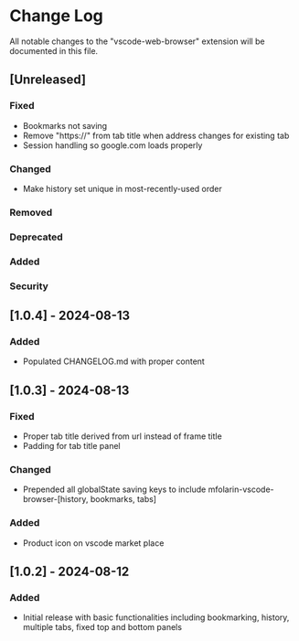 <!-- @format -->

# Change Log

All notable changes to the "vscode-web-browser" extension will be documented in this file.

## [Unreleased]

### Fixed

-   Bookmarks not saving
-   Remove "https://" from tab title when address changes for existing tab
-   Session handling so google.com loads properly

### Changed

-   Make history set unique in most-recently-used order

### Removed

### Deprecated

### Added

### Security

## [1.0.4] - 2024-08-13

### Added

-   Populated CHANGELOG.md with proper content

## [1.0.3] - 2024-08-13

### Fixed

-   Proper tab title derived from url instead of frame title
-   Padding for tab title panel

### Changed

-   Prepended all globalState saving keys to include mfolarin-vscode-browser-[history, bookmarks, tabs]

### Added

-   Product icon on vscode market place

## [1.0.2] - 2024-08-12

### Added

-   Initial release with basic functionalities including bookmarking, history, multiple tabs, fixed top and bottom panels
